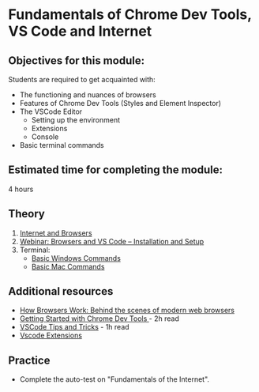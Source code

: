 # Fundamentals of Chrome Dev Tools, VS Code and Internet

## Objectives for this module:

Students are required to get acquainted with:

- The functioning and nuances of browsers
- Features of Chrome Dev Tools (Styles and Element Inspector)
- The VSCode Editor
    - Setting up the environment
    - Extensions
    - Console
- Basic terminal commands

## Estimated time for completing the module:

4 hours

## Theory

1. [Internet and Browsers](https://developer.mozilla.org/en-US/docs/Learn/Common_questions/How_does_the_Internet_work)
2. [Webinar: Browsers and VS Code – Installation and Setup](https://www.youtube.com/watch?v=VqCgcpAypFQ)
3. Terminal:
    - [Basic Windows Commands](https://www.digitalcitizen.life/command-prompt-how-use-basic-commands)
    - [Basic Mac Commands](https://www.imore.com/how-use-terminal-mac-when-you-have-no-idea-where-start)

## Additional resources

- [How Browsers Work: Behind the scenes of modern web browsers](https://www.html5rocks.com/en/tutorials/internals/howbrowserswork/)
- [Getting Started with Chrome Dev Tools ](https://developer.chrome.com/docs/devtools/) - 2h read
- [VSCode Tips and Tricks](https://code.visualstudio.com/docs/getstarted/tips-and-tricks) - 1h read
- [Vscode Extensions](https://hackr.io/blog/best-vscode-extensions)

## Practice

- Complete the auto-test on "Fundamentals of the Internet".
